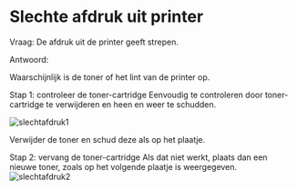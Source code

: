 # Slechte afdruk uit printer
Vraag:
De afdruk uit de printer geeft strepen.

Antwoord:

Waarschijnlijk is de toner of het lint van de printer op.

Stap 1: controleer de toner-cartridge
Eenvoudig te controleren door toner-cartridge te verwijderen en heen en weer te schudden.

![slechtafdruk1](/img/slechtafdruk1.png)

Verwijder de toner en schud deze als op het plaatje.


Stap 2: vervang de toner-cartridge
Als dat niet werkt, plaats dan een nieuwe toner, zoals op het volgende plaatje is weergegeven.  
![slechtafdruk2](/img/slechtafdruk2.png)


